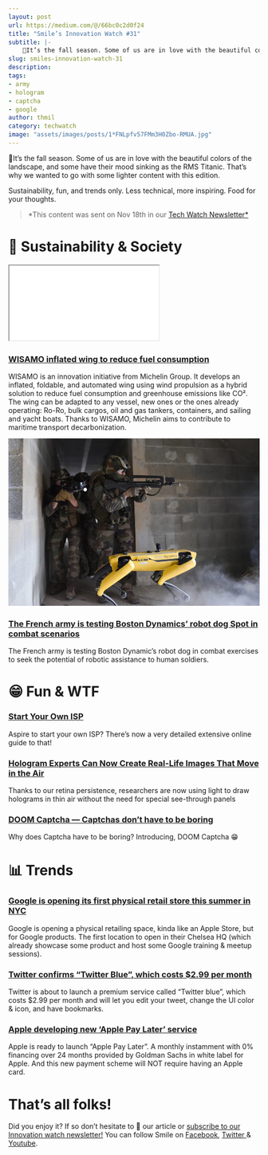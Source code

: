 ```yaml
---
layout: post
url: https://medium.com/@/66bc0c2d0f24
title: "Smile’s Innovation Watch #31"
subtitle: |-
    🍁It’s the fall season. Some of us are in love with the beautiful colors of the landscape, and some have their mood sinking as the RMS…
slug: smiles-innovation-watch-31
description:
tags:
- army
- hologram
- captcha
- google
author: thmil
category: techwatch
image: "assets/images/posts/1*FNLpfv57FMm3H0Zbo-RMUA.jpg"
---
```


🍁It’s the fall season. Some of us are in love with the beautiful colors of the landscape, and some have their mood sinking as the RMS Titanic. That’s why we wanted to go with some lighter content with this edition.

Sustainability, fun, and trends only. Less technical, more inspiring. Food for your thoughts.

> *This content was sent on Nov 18th in our [Tech Watch Newsletter*](https://mailchi.mp/c414f1508567/techwatch)

# 🌱 Sustainability & Society

<iframe src="/assets/images/posts/9229e935a393f5fc762105cfd749c202.html"></iframe>

### [WISAMO inflated wing to reduce fuel consumption](https://www.vice.com/en/article/bvz7bm/hyundai-acquires-boston-dynamics-company-most-famous-for-robot-police-dogs)

WISAMO is an innovation initiative from Michelin Group. It develops an inflated, foldable, and automated wing using wind propulsion as a hybrid solution to reduce fuel consumption and greenhouse emissions like CO². The wing can be adapted to any vessel, new ones or the ones already operating: Ro-Ro, bulk cargos, oil and gas tankers, containers, and sailing and yacht boats. Thanks to WISAMO, Michelin aims to contribute to maritime transport decarbonization.

![](/assets/images/posts/1*FNLpfv57FMm3H0Zbo-RMUA.jpg)

### [The French army is testing Boston Dynamics’ robot dog Spot in combat scenarios](https://www.theverge.com/2021/4/7/22371590/boston-dynamics-spot-robot-military-exercises-french-army)

The French army is testing Boston Dynamic’s robot dog in combat exercises to seek the potential of robotic assistance to human soldiers.

# 😁 Fun & WTF

### [Start Your Own ISP](https://startyourownisp.com/)

Aspire to start your own ISP? There’s now a very detailed extensive online guide to that!

### [Hologram Experts Can Now Create Real-Life Images That Move in the Air](https://scitechdaily.com/hologram-experts-can-now-create-real-life-images-that-move-in-the-air-like-a-a-3d-printer-for-light/)

Thanks to our retina persistence, researchers are now using light to draw holograms in thin air without the need for special see-through panels

### [DOOM Captcha — Captchas don’t have to be boring](https://vivirenremoto.github.io/doomcaptcha/)

Why does Captcha have to be boring? Introducing, DOOM Captcha 😁

# 📊 Trends

### [Google is opening its first physical retail store this summer in NYC](https://www.theverge.com/2021/5/20/22445472/google-first-physical-retail-store-chelsea-nyc-summer-2021)

Google is opening a physical retailing space, kinda like an Apple Store, but for Google products. The first location to open in their Chelsea HQ (which already showcase some product and host some Google training & meetup sessions).

### [Twitter confirms “Twitter Blue”, which costs $2.99 per month](https://twitter.com/wongmjane/status/1398022730553860102)

Twitter is about to launch a premium service called “Twitter blue”, which costs $2.99 per month and will let you edit your tweet, change the UI color & icon, and have bookmarks.

### [Apple developing new ‘Apple Pay Later’ service](https://9to5mac.com/2021/07/13/apple-developing-new-apple-pay-later-service-to-let-customers-buy-any-apple-pay-purchases-in-monthly-installments/)

Apple is ready to launch “Apple Pay Later”. A monthly instamment with 0% financing over 24 months provided by Goldman Sachs in white label for Apple. And this new payment scheme will NOT require having an Apple card.

# That’s all folks!

Did you enjoy it? If so don’t hesitate to 👏 our article or [subscribe to our Innovation watch newsletter!](https://mailchi.mp/c414f1508567/techwatch) You can follow Smile on [Facebook](https://www.facebook.com/smileopensource), [Twitter ](https://www.twitter.com/GroupeSmile)& [Youtube](http://www.youtube.com/user/SmileOpenSource).


